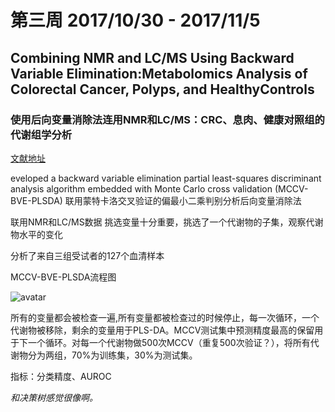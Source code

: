 # 第三周 2017/10/30 - 2017/11/5

## Combining NMR and LC/MS Using Backward Variable Elimination:Metabolomics Analysis of Colorectal Cancer, Polyps, and HealthyControls

### 使用后向变量消除法连用NMR和LC/MS：CRC、息肉、健康对照组的代谢组学分析

[文献地址](https://www.ncbi.nlm.nih.gov/pmc/articles/PMC5450811/)

eveloped a backward variable elimination partial least-squares discriminant analysis algorithm embedded with Monte Carlo cross validation (MCCV-BVE-PLSDA) 联用蒙特卡洛交叉验证的偏最小二乘判别分析后向变量消除法

联用NMR和LC/MS数据 挑选变量十分重要，挑选了一个代谢物的子集，观察代谢物水平的变化

分析了来自三组受试者的127个血清样本

MCCV-BVE-PLSDA流程图

![avatar](https://www.ncbi.nlm.nih.gov/pmc/articles/PMC5450811/bin/nihms859863f1.jpg)

所有的变量都会被检查一遍,所有变量都被检查过的时候停止，每一次循环，一个代谢物被移除，剩余的变量用于PLS-DA。MCCV测试集中预测精度最高的保留用于下一个循环。对每一个代谢物做500次MCCV（重复500次验证？），将所有代谢物分为两组，70%为训练集，30%为测试集。

指标：分类精度、AUROC

*和决策树感觉很像啊。*

